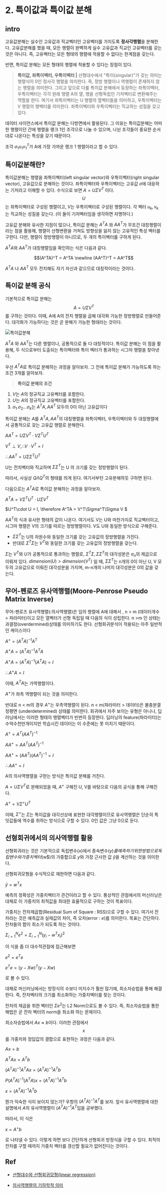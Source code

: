 # 2. 특이값과 특이값 분해

## intro

고유값분해는 실수인 고유값과 직교벡터인 고유벡터를 가지도록 **정사각행렬**을 분해한다. 고유값분해를 했을 때, 모든 행렬이 완벽하게 실수 고유값과 직교인 고유벡터를 갖는 것은 아니다. 즉, 고유벡터는 모든 형태의 행렬에 적용할 수 없다는 한계점을 갖는다.

반면, 특이값 분해는 모든 형태의 행렬에 적용할 수 있다는 장점이 있다.

> **특이값, 좌특이벡터, 우특이벡터 |**
> 선형대수에서 "특이(singular)"가 갖는 의미는 행렬식이 0인 정사각 행렬을 의미한다. 즉, 정방 행렬이나 역행렬이 존재하지 않는 행렬을 의미한다. 그리고 앞으로 다룰 특이값 분해에서 등장하는 좌특이벡터, 우특이벡터는 각각 원래 행렬 A의 열, 행을 선형독립인 기저벡터로 변환해주는 역할을 한다. 여기서 좌특이벡터는 U 행렬의 열벡터들을 의미하고, 우특이벡터는 V 행렬의 행벡터를 의미한다. 좌특이벡터와 우특이벡터는 직교하는 성질을 갖고 있다.

데이터 사이언스에서 특이값 분해는 다방면에서 활용된다. 그 이유는 특이값분해는 어떠한 행렬이던 간에 행렬을 랭크 1인 조각으로 나눌 수 있으며, 나뉜 조각들이 중요한 순서대로 나온다는 특성을 갖기 때문이다.

조각 $\sigma_1 u_1 v_1^T$가 A에 가장 가까운 랭크 1 행렬이라고 할 수 있다.



## 특이값분해란?

특이값분해는 행렬을 좌특이벡터(left singular vector)와 우특이벡터(right singular vector), 고유값으로 분해하는 것이다. 좌특이벡터와 우특이벡터는 고유값 $\sigma$에 대응하는 기저라고 이해할 수 있다. 수식으로 보면 $A = U\Sigma V^T$ 이다. $$U$$는 좌특이벡터로 구성된 행렬이고, $V$는 우특이벡터로 구성된 행렬이다. 각 벡터 $u_k, v_k$는 직교하는 성질을 갖는다. (이 둘이 기저벡터임을 생각하면 자명하다.)

고유값 분해와 유사한 지점이 많으나, 특이값 분해는 $A^TA$ 와 $AA^T$가 무조건 대칭행렬이라는 점을 활용해, 행렬이 선형변환을 거쳐도 방향성을 잃지 않는 고유적인 특성 벡터를 구한다. 다만, 행렬이 정방행렬이 아니므로, 두 개의 특이벡터를 구하게 된다.

$A^TA$와 $AA^T$가 대칭행렬임을 확인하는 식은 다음과 같다.

$$(A^TA)^T = A^TA \newline (AA^T)^T = AA^T$$

$A^TA$ 나 $AA^T$ 모두 전치해도 자기 자신과 같으므로 대칭적이라는 것이다.


## 특이값 분해 공식

기본적으로 특이값 분해는 $$A = U \Sigma V^T$$ 를 구하는 것이다. 이때, A에 A의 전치 행렬을 곱해 대각화 가능한 정방행렬로 만들어준다. 대각화가 가능하다는 것은 곧 분해가 가능한 형태라는 것이다.

![특이값분해](../../imgs/\[linear-algebra-int]2-1.png)

$A^TA$ 와 $AA^T$는 다른 행렬이나, 공통적으로 둘 다 대칭적이다. 특이값 분해는 이 점을 활용해, 두 식으로부터 도출되는 특이벡터와 특이 벡터가 통과하는 시그마 행렬을 찾아낸다.

우선 $A^TA$로 특이값 분해하는 과정을 알아보자. 그 전에 특이값 분해가 가능하도록 하는 조건 3개를 알아보자.

> **특이값 분해의 조건**

1. $V$는 $A$의 정규직교 고유벡터를 포함한다.
2. $U$는 $A$의 정규직교 고유벡터를 포함한다.
3. $\sigma_1. \sigma_2 ... \sigma_k$는 $A^TA, AA^T$ 모두의 0이 아닌 고유값이다

특이값 분해는 $A$를 $A^TA, AA^T$의 대칭행렬을 좌특이벡터, 우특이벡터와 두 대칭행렬에서 공통적으로 갖는 고유값 행렬로 분해한다.

$AA^T = U\Sigma V^T \cdot V \Sigma^T U^T$

$V^T \perp V, \therefore V \cdot V^T = I$ 

$\therefore AA^T = U\Sigma\Sigma^T U^T$

U는 전치벡터와 직교하며 $\Sigma\Sigma^T$는 U 의 크기를 갖는 정방행렬이 된다.

따라서, 사실상 $Q\Lambda Q^T$의 형태를 띄게 된다. 여기서부턴 고유분해하듯 구하면 된다.

다음으로는 $A^TA$로 특이값 분해하는 과정을 알아보자.

$A^TA = V\Sigma^TU^T \cdot U \Sigma V^T$

$U^T\cdot U = I, \therefore A^TA = V^T\Sigma^T\Sigma V
$

$AA^T$의 식과 유사한 형태의 값이 나온다. 여기서도 V는 U와 마찬가지로 직교벡터이고, 시그마 행렬은 V의 크기를 따르는 정방행렬이다. V도 U와 동일한 방식으로 구해준다.

* $\Sigma \Sigma^T$는 U의 차원수와 동일한 크기를 갖는 고유값의 정방행렬을 가진다.
* 반대로 $\Sigma^T\Sigma$는 $V^T$와 동일한 크기를 갖는 고유값의 정방행렬을 갖는다.

$\Sigma$는 $V^T$와 $U$가 공통적으로 통과하는 행렬로, $\Sigma^T\Sigma, \Sigma\Sigma^T$의 대각성분은 $\sigma_n$의 제곱으로 이뤄져 있다. $dimension(U) > dimension(V^T)$ 일 때, $\Sigma\Sigma^T$는 n개의 0이 아닌 U, V 모두의 고유값으로 이뤄진 대각성분을 가지며, m-n개의 나머지 대각성분은 0의 값을 갖는다.


## 무어-펜로즈 유사역행렬(Moore-Penrose Pseudo Matrix Inverse)

무어-펜로즈 유사역행렬(:의사역행렬)은 임의 행렬에 A에 대해서 , n > m (데이터개수 > 파라미터)이고 모든 열벡터가 선형 독립일 때 다음의 식이 성립한다. n >m 인 상태는 과결정(overdermined)상태를 의미하기도 한다. 선형회귀분석이 적용되는 아주 일반적인 케이스이다

$A^+ = (A^TA)^{-1}A^T$

$A^+A = (A^TA)^{-1}A^TA$

$A^+A = (A^TA)^{-1}(A^TA) = I$

$\therefore A^+A = I$

이때, $A^TA$는 가역행렬이다.

$A^+$가 좌측 역행렬이 되는 것을 의미한다.

반대로 n < m의 경우 $A^+$는 우측역행렬이 된다. n < m(파라미터 >  데이터)은 불충분결정평면 (underdetermined) 상태를 의미한다. 회귀에서 자주 보이는 유형은 아니나, 딥러닝에서는 이러한 형태의 행렬벡터가 빈번히 등장한다. 딥러닝의 feature(파라미터)는 수억수천만개이지만 학습시킨 데이터는 이 수준에는 못 미치기 때문이다.

$A^+ = A^T(AA^T)^{-1}$

$AA^+ = AA^T(AA^T)^{-1}$

$AA^+ = (AA^T)(AA^T)^{-1} = I$ 

$\therefore AA^+ = I$

A의 의사역행렬을 구한는 방식은 특이값 분해를 거친다.

$A = U\Sigma V^T$로 분해되었을 때, $A^+$ 구해진 U, V를 바탕으로 다음의 공식을 통해 구해진다.

$A^+ = V\Sigma^+ U^T$

이때, $\Sigma^+$는 $\Sigma$는 특이값을 대각선상에 표현한 대각행렬이므로 유사역행렬은 단순히 특잇값들에 역수를 취하는 방식으로 구할 수 있다. 0인 값은 그냥 0으로 둔다.


## 선형회귀에서의 의사역행렬 활용

선형회귀라는 것은 기본적으로 독립변수($x$)에서 종속변수($y$$)를 예측하기 위한 방법으로 독립변수와 가중치 벡터($w$)의 가중합으로 $y$와 가장 근사한 값 $\hat{y}$을 계산하는 것을 의미한다.

선형회귀모형을 수식적으로 재현하면 다음과 같다.

$\hat{y} = w^Tx$

예측의 정확성은 가중치벡터가 관건이라고 할 수 있다. 통상적인 관점에서의 머신러닝은 대체로 이 가중치의 최적값을 최대한 효율적으로 구하는 것이 목표이다.

가중치는 잔차제곱합(Residual Sum of Square : RSS)으로 구할 수 있다. 여기서 잔차라는 것은 예측값과 실제값의 차이, 즉 오차(error : $e$)를 의미한다. 목표는 간단하다. 잔차들의 합이 최소가 되도록 하는 것이다.

$\Sigma^N_{i=1} e^2 = \Sigma^N_{i=1}(y_i - w^Tx_i)^2$

이 식을 좀 더 대수적관점에 접근해보면

$e^2 = e^Te$

$e^Te = (y-Xw)^T(y-Xw)$

로 볼 수 있다.

대체로 머신러닝에서는 방정식의 수보다 미지수가 훨씬 많기에, 최소자승법을 통해 해결한다. 즉, 잔차벡터의 크기를 최소화하는 가중치벡터를 찾는 것이다.

잔차의 제곱을 취한 벡터인 $\Sigma e^2$는 L2 Norm으로도 볼 수 있다. 즉, 최소자승법을 통한 해법은 곧 잔차 벡터의 norm을 최소화 하는 문제이다.

최소자승법에서 $Ax \approx b$이다. 이러한 관점에서 $$x$$를 가중치와 정답값의 결합으로 표현하는 과정은 다음과 같다.

$Ax = b$

$A^TAx = A^Tb$

$(A^TA)^{-1}A^TAx = (A^TA)^{-1}A^Tb$

$P{(A^TA)}^{-1}(A^TA)x = (A^TA)^{-1}A^Tb$

$x = {(A^TA)}^{-1}A^Tb$

뭔가 익숙한 식이 보이지 않는가? 우항의 $(A^TA)^{-1}A^T$를 보자. 앞서 유사역행렬에 대한 설명에서 $A$의 유사역행렬이 $(A^TA)^{-1}A^T$임을 공부했다.

따라서, 이 식은

$x = A^{+}b$

로 나타낼 수 있다. 이렇게 하면 보다 간단하게 선형회귀 방정식을 구할 수 있다. 최적의 잔차를 구할 때까지 가중치 벡터를 갱신할 필요가 없어진다는 것이다.



## Ref

* [선형대수와 선형회귀모형(linear regression)](https://hyeshin.oopy.io/ds/lin\_algebra/20181121\_linear\_regression)

* [의사역행렬의 기하학적 의미](https://angeloyeo.github.io/2020/11/11/pseudo\_inverse.html#google\_vignette)
